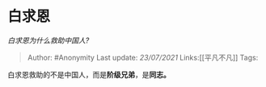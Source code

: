 # 白求恩
*白求恩为什么救助中国人?*

> Author: #Anonymity
> Last update: *23/07/2021*
> Links:[[平凡不凡]]
> Tags:

白求恩救助的不是中国人，而是**阶级兄弟**，是**同志。**
